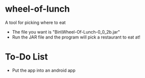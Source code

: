 # wheel-of-lunch
A tool for picking where to eat

<ul>
	<li>The file you want is "Bin\Wheel-Of-Lunch-0_0_2b.jar"</li>
	<li>Run the JAR file and the program will pick a restaurant to eat at!</li>
</ul>

<h1>To-Do List</h1>
<ul>
	<li>Put the app into an android app</li>
</ul>